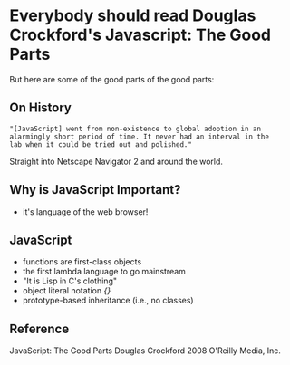 Everybody should read Douglas Crockford's Javascript: The Good Parts
====================================================================

But here are some of the good parts of the good parts:

On History
----------

    "[JavaScript] went from non-existence to global adoption in an
    alarmingly short period of time. It never had an interval in the
    lab when it could be tried out and polished."

Straight into Netscape Navigator 2 and around the world.


Why is JavaScript Important?
----------------------------

* it's language of the web browser!


JavaScript
----------

* functions are first-class objects
* the first lambda language to go mainstream
* "It is Lisp in C's clothing"
* object literal notation _{}_
* prototype-based inheritance (i.e., no classes)


Reference
---------
JavaScript: The Good Parts
Douglas Crockford
2008 O'Reilly Media, Inc. 